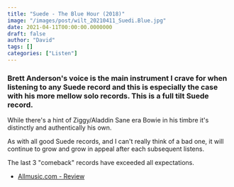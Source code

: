 ```yaml
---
title: "Suede - The Blue Hour (2018)"
image: "/images/post/wilt_20210411_Suedi.Blue.jpg"
date: 2021-04-11T00:00:00.0000000
draft: false
author: "David"
tags: []
categories: ["Listen"]
---
```

### Brett Anderson's voice is the main instrument I crave for when listening to any Suede record and this is especially the case with his more mellow solo records. This is a full tilt Suede record.

 While there's a hint of Ziggy/Aladdin Sane era Bowie in his timbre it's distinctly and authentically his own.

 As with all good Suede records, and I can't really think of a bad one, it will continue to grow and grow in appeal after each subsequent listens.

 The last 3 "comeback" records have exceeded all expectations.

-  [Allmusic.com - Review](https://www.allmusic.com/album/the-blue-hour-mw0003197311)